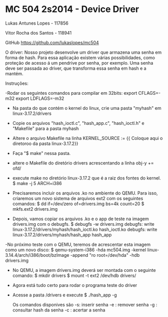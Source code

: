 MC 504 2s2014 - Device Driver
=====

Lukas Antunes Lopes - 117856

Vitor Rocha dos Santos - 118941

GitHub https://github.com/lukaslopes/mc504

O driver:
Nosso projeto desenvolve um driver que armazena uma senha em forma de hash.
Para essa aplicação existem várias possibilidades, como proteção de acesso á um pendrive por senha, por exemplo.
Uma senha deve ser passada ao driver, que transforma essa senha em hash e a mantém.


Instruções:

-Rodar os seguintes comandos para compilar em 32bits:
    export CFLAGS=-m32
    export LDFLAGS=-m32

- Na pasta do que contém o kernel do linux, crie uma pasta "myhash" em linux-3.17.2/drivers 

- Copie os arquivos "hash_ioctl.c", "hash_app.c", "hash_ioctl.h" e "Makefile" para a pasta myhash 

- Altere o arquivo Makefile na linha
    KERNEL_SOURCE := {{ Coloque aqui o diretoroo da pasta linux-3.17.2}}

- Faça "$ make" nessa pasta.

- altere o Makefile do diretório drivers acrescentando a linha
    obj-y += ofd/

-  execute make no diretório linux-3.17.2 que é a raiz dos fontes do kernel.
      $ make -j 5 ARCH=i386

- Precisaremos incluir os arquivos .ko no ambiente do QEMU. Para isso, criaremos um novo sistema de arquivos ext2 com   os seguintes comandos:
      $ dd if=/dev/zero of=drivers.img bs=4k count=20
      $ mkfs.ext2 drivers.img

- Depois, vamos copiar os arquivos .ko e o app de teste na imagem drivers.img com o debugfs.
    $ debugfs -w drivers.img
      debugfs: write linux-3.17.2/drivers/myhash/hash_ioctl.ko hash_ioctl.ko
      debugfs: write linux-3.17.2/drivers/myhash/hash_app hash_app

-No próximo teste com o QEMU, teremos de acrescentar esta imagem como um novo disco:
   $ qemu-system-i386 -hda mc504.img -kernel linux-3.14.4/arch/i386/boot/bzImage -append "ro root=/dev/hda" -hdb drivers.img

- No QEMU, a imagem drivers.img deverá ser montada com o seguinte comando:
    $ mkdir drivers
    $ mount -t ext2 /dev/hdb drivers/

- Agora está tudo certo para rodar o programa teste do driver
- Acesse a pasta /drivers e execute
  $ ./hash_app -g

  Os comandos disponives são -s: inserir senha
                              -e : remover senha
                              -g : consultar hash da senha
                              -c : acertar a senha


